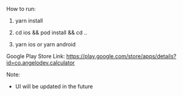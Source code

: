 How to run:

1. yarn install

2. cd ios && pod install && cd ..

3. yarn ios or yarn android


Google Play Store Link: https://play.google.com/store/apps/details?id=co.angelodev.calculator

Note: 
* UI will be updated in the future
